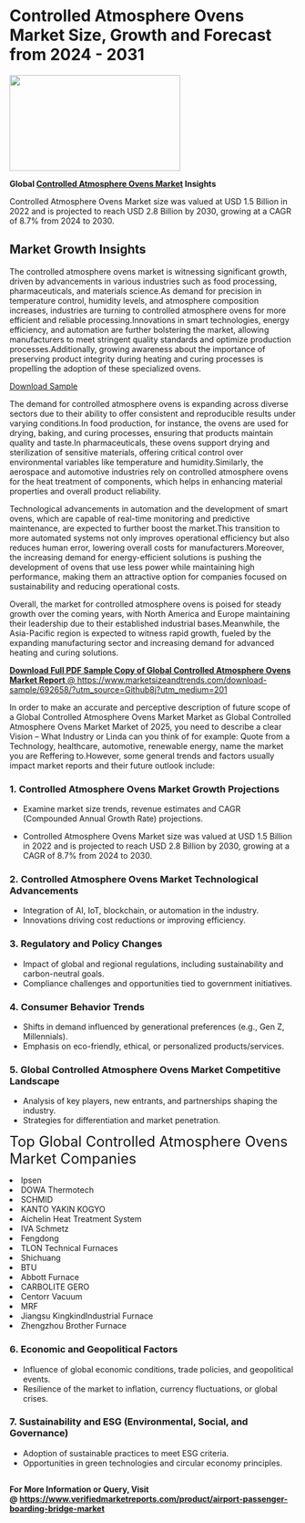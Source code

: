 <H1>Controlled Atmosphere Ovens Market Size, Growth and Forecast from 2024 - 2031</H1><img class="aligncenter size-medium wp-image-584254" src="https://thirdeyenews.in/wp-content/uploads/2024/09/Global-Market-Research-300x168.jpeg" alt="" width="300" height="168" /><p><strong>Global&nbsp;<a href="https://www.marketsizeandtrends.com/download-sample/692658/?utm_source=Github8j?utm_medium=201">Controlled Atmosphere Ovens Market</a> Insights</strong></p><p>Controlled Atmosphere Ovens Market size was valued at USD 1.5 Billion in 2022 and is projected to reach USD 2.8 Billion by 2030, growing at a CAGR of 8.7% from 2024 to 2030.</p><p><h2>Market Growth Insights</h2> <p>The controlled atmosphere ovens market is witnessing significant growth, driven by advancements in various industries such as food processing, pharmaceuticals, and materials science.As demand for precision in temperature control, humidity levels, and atmosphere composition increases, industries are turning to controlled atmosphere ovens for more efficient and reliable processing.Innovations in smart technologies, energy efficiency, and automation are further bolstering the market, allowing manufacturers to meet stringent quality standards and optimize production processes.Additionally, growing awareness about the importance of preserving product integrity during heating and curing processes is propelling the adoption of these specialized ovens.</p> <p><a href="#">Download Sample</a></p> <p>The demand for controlled atmosphere ovens is expanding across diverse sectors due to their ability to offer consistent and reproducible results under varying conditions.In food production, for instance, the ovens are used for drying, baking, and curing processes, ensuring that products maintain quality and taste.In pharmaceuticals, these ovens support drying and sterilization of sensitive materials, offering critical control over environmental variables like temperature and humidity.Similarly, the aerospace and automotive industries rely on controlled atmosphere ovens for the heat treatment of components, which helps in enhancing material properties and overall product reliability.</p> <p>Technological advancements in automation and the development of smart ovens, which are capable of real-time monitoring and predictive maintenance, are expected to further boost the market.This transition to more automated systems not only improves operational efficiency but also reduces human error, lowering overall costs for manufacturers.Moreover, the increasing demand for energy-efficient solutions is pushing the development of ovens that use less power while maintaining high performance, making them an attractive option for companies focused on sustainability and reducing operational costs.</p> <p>Overall, the market for controlled atmosphere ovens is poised for steady growth over the coming years, with North America and Europe maintaining their leadership due to their established industrial bases.Meanwhile, the Asia-Pacific region is expected to witness rapid growth, fueled by the expanding manufacturing sector and increasing demand for advanced heating and curing solutions.</p> <p><a href="#"></p><p><span class=""><strong>Download Full PDF Sample Copy of Global Controlled Atmosphere Ovens Market Report</strong> @ <a href="https://www.marketsizeandtrends.com/download-sample/692658/?utm_source=Github8j?utm_medium=201" target="_blank">https://www.marketsizeandtrends.com/download-sample/692658/?utm_source=Github8j?utm_medium=201</a></span></p><p>In order to make an accurate and perceptive description of future scope of a Global&nbsp;Controlled Atmosphere Ovens Market Market as Global&nbsp;Controlled Atmosphere Ovens Market Market of 2025, you need to describe a clear Vision &ndash; What Industry or Linda can you think of for example: Quote from a Technology, healthcare, automotive, renewable energy, name the market you are Reffering to.However, some general trends and factors usually impact market reports and their future outlook include:</p><h3>1.&nbsp;<strong>Controlled Atmosphere Ovens Market Growth Projections</strong></h3><ul><li>Examine market size trends, revenue estimates and CAGR (Compounded Annual Growth Rate) projections.</li><li><p>Controlled Atmosphere Ovens Market size was valued at USD 1.5 Billion in 2022 and is projected to reach USD 2.8 Billion by 2030, growing at a CAGR of 8.7% from 2024 to 2030.</p></li></ul><h3>2.&nbsp;<strong>Controlled Atmosphere Ovens Market Technological Advancements</strong></h3><ul><li>Integration of AI, IoT, blockchain, or automation in the industry.</li><li>Innovations driving cost reductions or improving efficiency.</li></ul><h3>3.&nbsp;<strong>Regulatory and Policy Changes</strong></h3><ul><li>Impact of global and regional regulations, including sustainability and carbon-neutral goals.</li><li>Compliance challenges and opportunities tied to government initiatives.</li></ul><h3>4.&nbsp;<strong>Consumer Behavior Trends</strong></h3><ul><li>Shifts in demand influenced by generational preferences (e.g., Gen Z, Millennials).</li><li>Emphasis on eco-friendly, ethical, or personalized products/services.</li></ul><h3>5.&nbsp;<strong>Global Controlled Atmosphere Ovens Market Competitive Landscape</strong></h3><ul><li>Analysis of key players, new entrants, and partnerships shaping the industry.</li><li>Strategies for differentiation and market penetration.</li></ul><p data-pm-slice="1 1 []"><span style="color: inherit; font-family: inherit; font-size: 25px;">Top Global Controlled Atmosphere Ovens Market Companies</span></p><div class="" data-test-id=""><p><li>Ipsen</li><li> DOWA Thermotech</li><li> SCHMID</li><li> KANTO YAKIN KOGYO</li><li> Aichelin Heat Treatment System</li><li> IVA Schmetz</li><li> Fengdong</li><li> TLON Technical Furnaces</li><li> Shichuang</li><li> BTU</li><li> Abbott Furnace</li><li> CARBOLITE GERO</li><li> Centorr Vacuum</li><li> MRF</li><li> Jiangsu KingkindIndustrial Furnace</li><li> Zhengzhou Brother Furnace</li></p></div><h3>6.&nbsp;<strong>Economic and Geopolitical Factors</strong></h3><ul><li>Influence of global economic conditions, trade policies, and geopolitical events.</li><li>Resilience of the market to inflation, currency fluctuations, or global crises.</li></ul><h3>7.&nbsp;<strong>Sustainability and ESG (Environmental, Social, and Governance)</strong></h3><ul><li>Adoption of sustainable practices to meet ESG criteria.</li><li>Opportunities in green technologies and circular economy principles.</li></ul><h2><strong style="font-size: 14px;">For More Information or Query, Visit @&nbsp;</strong><a style="background-color: #ffffff; font-size: 14px;" href="https://www.marketsizeandtrends.com/report/controlled-atmosphere-ovens-market/" target="_blank">https://www.verifiedmarketreports.com/product/airport-passenger-boarding-bridge-market</a></h2>